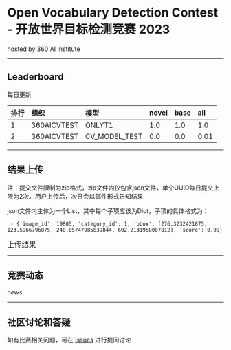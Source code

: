 
# Open Vocabulary Detection Contest - 开放世界目标检测竞赛 2023
hosted by 360 AI Institute


---
## Leaderboard
每日更新

| 排行 | 组织 | 模型 | novel | base | all |
| :----- | :----- | :----- | :----- | :----- | :----- |
|  1 | 360AICVTEST | ONLYT1 | 1.0 | 1.0 | 1.0 |   
|  2 | 360AICVTEST | CV_MODEL_TEST | 0.0 | 0.0 | 0.01 |   

---
## 结果上传
注：提交文件限制为zip格式，zip文件内仅包含json文件，单个UUID每日提交上限为2次。用户上传后，次日会以邮件形式告知结果

json文件内主体为一个List，其中每个子项应该为Dict，子项的具体格式为：

     - {'image_id': 19805, 'category_id': 1, 'bbox': [276.3232421875, 123.5966796875, 240.05747985839844, 602.2131958007812], 'score': 0.99}
        
   <big>[上传结果](http://47.94.81.96/file/upload3/)</big>
<!-- *提交的数据格式说明及校验脚本*(*.json) -->


---
## 竞赛动态
*news*

---
## 社区讨论和答疑
如有比赛相关问题，可在 [Issues](https://github.com/360CVGroup/OVD_Contest/issues) 进行提问讨论
